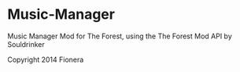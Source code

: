 Music-Manager
=============

Music Manager Mod for The Forest, using the The Forest Mod API by Souldrinker

Copyright 2014 Fionera
